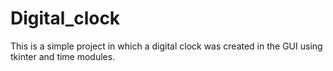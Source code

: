 # Digital_clock
This is a simple project in which a digital clock was created in the GUI using tkinter and time modules.
